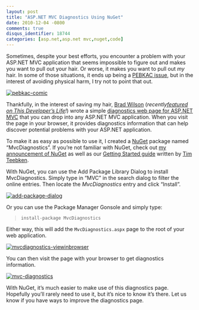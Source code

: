 ```yaml
---
layout: post
title: "ASP.NET MVC Diagnostics Using NuGet"
date: 2010-12-04 -0800
comments: true
disqus_identifier: 18744
categories: [asp.net,asp.net mvc,nuget,code]
---
```

Sometimes, despite your best efforts, you encounter a problem with your
ASP.NET MVC application that seems impossible to figure out and makes
you want to pull out your hair. Or worse, it makes you want to pull out
*my* hair. In some of those situations, it ends up being a [PEBKAC
issue](http://ars.userfriendly.org/cartoons/?id=19980506 "PEBKAC"), but
in the interest of avoiding physical harm, I try not to point that out.

[![pebkac-comic](http://haacked.com/images/haacked_com/Windows-Live-Writer/62903db4eb83_8C22/pebkac-comic_3.gif "pebkac-comic")](http://ars.userfriendly.org/cartoons/?id=19980506 "UserFriendly comic")

Thankfully, in the interest of saving my hair, [Brad
Wilson](http://bradwilson.typepad.com/ "Brad Wilson's Blog")
(*recently*[*featured on This Developer’s
Life*](http://thisdeveloperslife.com/post/1620026288/1-0-8-motivation "This Developer's Life - 1.0.8 Motivation")*!*)
wrote a simple [diagnostics web page for ASP.NET
MVC](http://bradwilson.typepad.com/blog/2010/03/diagnosing-aspnet-mvc-problems.html "Diagnosing ASP.NET MVC Problems")
that you can drop into any ASP.NET MVC application. When you visit the
page in your browser, it provides diagnostics information that can help
discover potential problems with your ASP.NET application.

To make it as easy as possible to use it, I created a
[NuGet](http://nuget.codeplex.com/ "NuGet project on CodePlex") package
named “MvcDiagnostics”. If you’re not familiar with NuGet, check out [my
announcement of
NuGet](http://haacked.com/archive/2010/10/06/introducing-nupack-package-manager.aspx "Introducing NuGet")
as well as our [Getting Started
guide](http://nuget.codeplex.com/documentation?title=Getting%20Started "Getting Started with NuGet")
written by [Tim Teebken](http://blogs.msdn.com/b/timlee/ "Tim's Blog").

With NuGet, you can use the Add Package Library Dialog to install
MvcDiagnostics. Simply type in “MVC” in the search dialog to filter the
online entries. Then locate the *MvcDiagnostics* entry and click
“Install”.

[![add-package-dialog](http://haacked.com/images/haacked_com/Windows-Live-Writer/62903db4eb83_8C22/add-package-dialog_thumb.png "add-package-dialog")](http://haacked.com/images/haacked_com/Windows-Live-Writer/62903db4eb83_8C22/add-package-dialog_2.png)

Or you can use the Package Manager Gonsole and simply type:

> `install-package MvcDiagnostics`

Either way, this will add the `MvcDiagnostics.aspx` page to the root of
your web application.

[![mvcdiagnostics-viewinbrowser](http://haacked.com/images/haacked_com/Windows-Live-Writer/62903db4eb83_8C22/mvcdiagnostics-viewinbrowser_thumb.png "mvcdiagnostics-viewinbrowser")](http://haacked.com/images/haacked_com/Windows-Live-Writer/62903db4eb83_8C22/mvcdiagnostics-viewinbrowser_2.png)

You can then visit the page with your browser to get diagnostics
information.

[![mvc-diagnostics](http://haacked.com/images/haacked_com/Windows-Live-Writer/62903db4eb83_8C22/mvc-diagnostics_thumb.png "mvc-diagnostics")](http://haacked.com/images/haacked_com/Windows-Live-Writer/62903db4eb83_8C22/mvc-diagnostics_2.png)

With NuGet, it’s much easier to make use of this diagnostics page.
Hopefully you’ll rarely need to use it, but it’s nice to know it’s
there. Let us know if you have ways to improve the diagnostics page.

